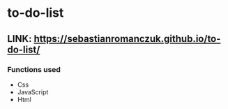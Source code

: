 # to-do-list

## LINK:  https://sebastianromanczuk.github.io/to-do-list/

### Functions used

- Css
- JavaScript
- Html

